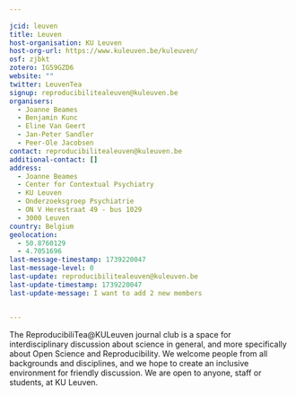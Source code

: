 ```yaml
---
    
jcid: leuven
title: Leuven
host-organisation: KU Leuven
host-org-url: https://www.kuleuven.be/kuleuven/
osf: zjbkt
zotero: IG59GZD6
website: ""
twitter: LeuvenTea
signup: reproducibilitealeuven@kuleuven.be
organisers:
  - Joanne Beames
  - Benjamin Kunc
  - Eline Van Geert
  - Jan-Peter Sandler
  - Peer-Ole Jacobsen
contact: reproducibilitealeuven@kuleuven.be
additional-contact: []
address:
  - Joanne Beames
  - Center for Contextual Psychiatry
  - KU Leuven
  - Onderzoeksgroep Psychiatrie
  - ON V Herestraat 49 - bus 1029
  - 3000 Leuven
country: Belgium
geolocation:
  - 50.8760129
  - 4.7051696
last-message-timestamp: 1739220047
last-message-level: 0
last-update: reproducibilitealeuven@kuleuven.be
last-update-timestamp: 1739220047
last-update-message: I want to add 2 new members


---
```


The ReproducibiliTea@KULeuven journal club is a space for interdisciplinary discussion about science in general, and more specifically about Open Science and Reproducibility. We welcome people from all backgrounds and disciplines, and we hope to create an inclusive environment for friendly discussion. We are open to anyone, staff or students, at KU Leuven.
